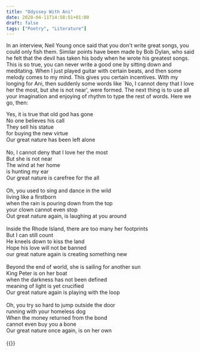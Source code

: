 ```yaml
---
title: "Odyssey With Ani"
date: 2020-04-11T14:58:51+01:00
draft: false
tags: ["Poetry", "Literature"]
---
```


In an interview, Neil Young once said that you don't write great songs, you could only fish them. Similar points have been made by Bob Dylan, who said he felt that the devil has taken his body when he wrote his greatest songs. This is so true, you can never write a good one by sitting down and meditating. When I just played guitar with certain beats, and then some melody comes to my mind. This gives you certain incentives. With my longing for Ani, then suddenly some words like `No, I cannot deny that I love her the most, but she is not near', were formed. The next thing is to use all your imagination and enjoying of rhythm to type the rest of words. Here we go, then:

<p style="text-align:left">
Yes, it is true that old god has gone<br>
No one believes his call<br>
They sell his statue<br>
for buying the new virtue<br>
Our great nature has been left alone<br>
<br>
No, I cannot deny that I love her the most<br>
But she is not near<br>
The wind at her home<br>
is hunting my ear<br>
Our great nature is carefree for the all<br>
<br>
Oh, you used to sing and dance in the wild<br>
living like a firstborn<br>
when the rain is pouring down from the top<br>
your clown cannot even stop<br>
Out great nature again, is laughing at you around<br>
<br>
Inside the Rhode Island, there are too many her footprints<br>
But I can still count<br>
He kneels down to kiss the land<br>
Hope his love will not be banned<br>
our great nature again is creating something new<br>
<br>
Beyond the end of world, she is sailing for another sun<br>
King Peter is on her boat<br>
when the darkness has not been defined<br>
meaning of light is yet crucified<br>
Our great nature again is playing with the loop<br>
<br>
Oh, you try so hard to jump outside the door<br>
running with your homeless dog<br>
When the money returned from the bond<br>
cannot even buy you a bone<br>
Our great nature once again, is on her own<br>
<br>
{{<youtube xanV0aSmmsM>}}
